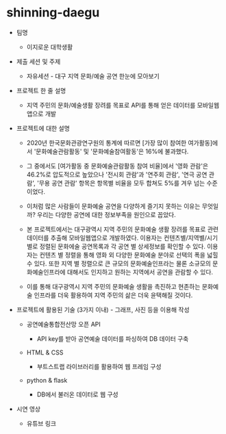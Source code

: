 # shinning-daegu
- 팀명
	- 이지로운 대학생활
  
- 제출 세션 및 주제
	- 자유세션 - 대구 지역 문화/예술 공연 한눈에 모아보기
  
- 프로젝트 한 줄 설명
	- 지역 주민의 문화/예술생활 장려를 목표로 API를 통해 얻은 데이터를 모바일웹앱으로 개발
  
- 프로젝트에 대한 설명
	- 2020년 한국문화관광연구원의 통계에 따르면 [가장 많이 참여한 여가활동]에서 '문화예술관람활동' 및 '문화예술참여활동'은 16%에 불과했다. 
  	- 그 중에서도 [여가활동 중 문화예술관람활동 참여 비율]에서 '영화 관람'은 46.2%로 압도적으로 높았으나 '전시회 관람'과 '연주회 관람', '연극 공연 관람', '무용 공연 관람' 항목은 
  항목별 비율을 모두 합쳐도 5%를 겨우 넘는 수준이었다.
  	- 이처럼 많은 사람들이 문화예술 공연을 다양하게 즐기지 못하는 이유는 무엇일까? 우리는 다양한 공연에 대한 정보부족을 원인으로 꼽았다.

  	- 본 프로젝트에서는 대구광역시 지역 주민의 문화예술 생활 장려를 목표로 관련 데이터를 추출해 모바일웹앱으로 개발하였다. 이용자는 컨텐츠별/지역별/시기별로 정렬된 문화에술 공연목록과 각 공연 별 상세정보를 확인할 수 있다. 이용자는 컨텐츠 별 정렬을 통해 영화 외 다양한 문화예술 분야로 선택의 폭을 넓힐 수 있다. 또한 지역 별 정렬으로 큰 규모의 문화예술인프라는 물론 소규모의 문화예술인프라에 대해서도 인지하고 원하는 지역에서 공연을 관람할 수 있다.
  	- 이를 통해 대구광역시 지역 주민의 문화예술 생활을 촉진하고 현존하는 문화예술 인프라를 더욱 활용하여 지역 주민의 삶은 더욱 윤택해질 것이다.

- 프로젝트에 활용된 기술 (3가지 이내) - 그래프, 사진 등을 이용해 작성
	
	- 공연예술통합전산망 오픈 API	
		- API key를 받아 공연예술 데이터를 파싱하여 DB 데이터 구축
	
	- HTML & CSS
		- 부트스트랩 라이브러리를 활용하여 웹 프레임 구성
	
	- python & flask
		- DB에서 불러온 데이터로 웹 구성
    
- 시연 영상
	- 유튜브 링크
